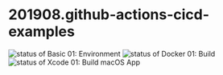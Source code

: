 # 201908.github-actions-cicd-examples

![status of Basic 01: Environment](https://github.com/mazgi/201908.github-actions-cicd-examples/workflows/Basic%2001%3A%20Environment/badge.svg)
![status of Docker 01: Build](https://github.com/mazgi/201908.github-actions-cicd-examples/workflows/Docker%2001%3A%20Build/badge.svg)
![status of Xcode 01: Build macOS App](https://github.com/mazgi/201908.github-actions-cicd-examples/workflows/Xcode%2001%3A%20Build%20macOS%20App/badge.svg)
